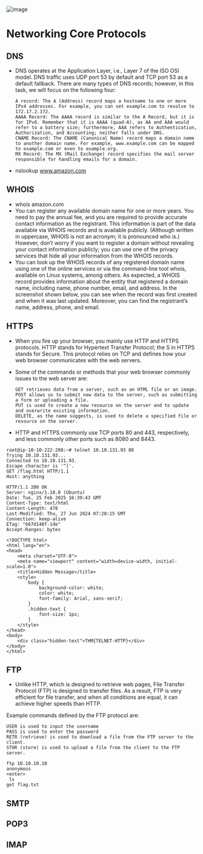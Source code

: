 ![image](https://github.com/user-attachments/assets/92e66d3f-bdac-4b5b-90f3-086fc0a9af42)

# Networking Core Protocols

## DNS
- DNS operates at the Application Layer, i.e., Layer 7 of the ISO OSI model. DNS traffic uses UDP port 53 by default and TCP port 53 as a default fallback. There are many types of DNS records; however, in this task, we will focus on the following four:

      A record: The A (Address) record maps a hostname to one or more IPv4 addresses. For example, you can set example.com to resolve to 172.17.2.172.
      AAAA Record: The AAAA record is similar to the A Record, but it is for IPv6. Remember that it is AAAA (quad-A), as AA and AAA would refer to a battery size; furthermore, AAA refers to Authentication, Authorization, and Accounting; neither falls under DNS.
      CNAME Record: The CNAME (Canonical Name) record maps a domain name to another domain name. For example, www.example.com can be mapped to example.com or even to example.org.
      MX Record: The MX (Mail Exchange) record specifies the mail server responsible for handling emails for a domain.
- nslookup www.amazon.com
## WHOIS
- whois amazon.com
- You can register any available domain name for one or more years. You need to pay the annual fee, and you are required to provide accurate contact information as the registrant. This information is part of the data available via WHOIS records and is available publicly. (Although written in uppercase, WHOIS is not an acronym; it is pronounced who is.) However, don’t worry if you want to register a domain without revealing your contact information publicly; you can use one of the privacy services that hide all your information from the WHOIS records.
- You can look up the WHOIS records of any registered domain name using one of the online services or via the command-line tool whois, available on Linux systems, among others. As expected, a WHOIS record provides information about the entity that registered a domain name, including name, phone number, email, and address. In the screenshot shown below, you can see when the record was first created and when it was last updated. Moreover, you can find the registrant’s name, address, phone, and email.
## HTTPS
- When you fire up your browser, you mainly use HTTP and HTTPS protocols. HTTP stands for Hypertext Transfer Protocol; the S in HTTPS stands for Secure. This protocol relies on TCP and defines how your web browser communicates with the web servers.

- Some of the commands or methods that your web browser commonly issues to the web server are:

      GET retrieves data from a server, such as an HTML file or an image.
      POST allows us to submit new data to the server, such as submitting a form or uploading a file.
      PUT is used to create a new resource on the server and to update and overwrite existing information.
      DELETE, as the name suggests, is used to delete a specified file or resource on the server.

- HTTP and HTTPS commonly use TCP ports 80 and 443, respectively, and less commonly other ports such as 8080 and 8443.
```
root@ip-10-10-222-208:~# telnet 10.10.131.93 80
Trying 10.10.131.93...
Connected to 10.10.131.93.
Escape character is '^]'.
GET /flag.html HTTP/1.1
Host: anything

HTTP/1.1 200 OK
Server: nginx/1.18.0 (Ubuntu)
Date: Tue, 25 Feb 2025 16:39:43 GMT
Content-Type: text/html
Content-Length: 478
Last-Modified: Thu, 27 Jun 2024 07:28:15 GMT
Connection: keep-alive
ETag: "667d148f-1de"
Accept-Ranges: bytes

<!DOCTYPE html>
<html lang="en">
<head>
    <meta charset="UTF-8">
    <meta name="viewport" content="width=device-width, initial-scale=1.0">
    <title>Hidden Message</title>
    <style>
        body {
            background-color: white;
            color: white;
            font-family: Arial, sans-serif;
        }
        .hidden-text {
            font-size: 1px;
        }
    </style>
</head>
<body>
    <div class="hidden-text">THM{TELNET-HTTP}</div>
</body>
</html>
```
        
## FTP
- Unlike HTTP, which is designed to retrieve web pages, File Transfer Protocol (FTP) is designed to transfer files. As a result, FTP is very efficient for file transfer, and when all conditions are equal, it can achieve higher speeds than HTTP.

Example commands defined by the FTP protocol are:

    USER is used to input the username
    PASS is used to enter the password
    RETR (retrieve) is used to download a file from the FTP server to the client.
    STOR (store) is used to upload a file from the client to the FTP server.

```
ftp 10.10.10.10
anonymous
<enter>
 ls
get flag.txt
```

## SMTP

## POP3
## IMAP
